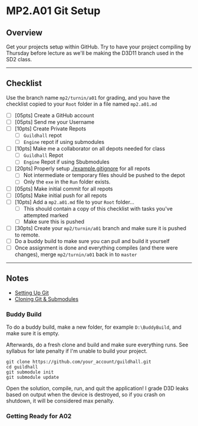 MP2.A01 Git Setup
======

## Overview
Get your projects setup within GitHub.  Try to have your project compiling by Thursday before lecture as we'll be making the D3D11 branch
used in the SD2 class. 

------

## Checklist
Use the branch name `mp2/turnin/a01` for grading, and you have the checklist copied to your `Root` folder in a file named `mp2.a01.md`

- [ ] [05pts] Create a GitHub account 
- [ ] [05pts] Send me your Username
- [ ] [10pts] Create Private Repots
    - [ ] `Guildhall` repot
    - [ ] `Engine` repot if using submodules
- [ ] [10pts] Make me a collaborator on all depots needed for class
    - [ ] `Guildhall` Repot
    - [ ] `Engine` Repot if using Sbubmodules
- [ ] [20pts] Properly setup [./example.gitignore](`.gitignore`) for all repots
    - [ ] Not intermediate or temporary files should be pushed to the depot
    - [ ] Only the `exe` in the `Run` folder exists. 
- [ ] [05pts] Make initial commit for all repots
- [ ] [05pts] Make initial push for all repots
- [ ] [10pts] Add a `mp2.a01.md` file to your `Root` folder...
    - [ ] This should contain a copy of this checklist with tasks you've attempted marked
    - [ ] Make sure this is pushed
- [ ] [30pts] Create your `mp2/turnin/a01` branch and make sure it is pushed to remote.
- [ ] Do a buddy build to make sure you can pull and build it yourself
- [ ] Once assignment is done and everything compiles (and there were changes), merge `mp2/turnin/a01` back in to `master`

------

## Notes

- [Setting Up Git](https://github.com/tocchan/guildhall/tree/master/examples/common/git)
- [Cloning Git & Submodules](https://github.com/tocchan/guildhall/tree/master/examples/common/gitclone)

### Buddy Build
To do a buddy build, make a new folder, for example `D:\BuddyBuild`, and make sure it is empty.

Afterwards, do a fresh clone and build and make sure everything runs.  See syllabus for late penalty if I'm unable to build your project.

```
git clone https://github.com/your_account/guildhall.git 
cd guildhall
git submodule init
git submodule update
```

Open the solution, compile, run, and quit the application!  I grade D3D leaks based on output when the device is destroyed,
so if you crash on shutdown, it will be considered max penalty. 


### Getting Ready for A02